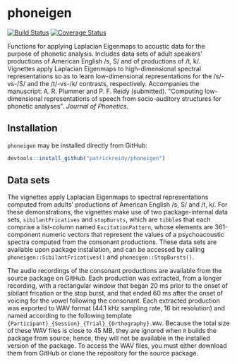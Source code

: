 
# phoneigen

[![Build Status](https://travis-ci.org/patrickreidy/phoneigen.svg?branch=master)](https://travis-ci.org/patrickreidy/phoneigen)
[![Coverage Status](https://coveralls.io/repos/github/patrickreidy/phoneigen/badge.svg?branch=master&bust=1)](https://coveralls.io/github/patrickreidy/phoneigen)

Functions for applying Laplacian Eigenmaps to acoustic data for
the purpose of phonetic analysis. Includes data sets of adult speakers'
productions of American English /s, S/ and of productions of /t, k/.
Vignettes apply Laplacian Eigenmaps to high-dimensional spectral
representations so as to learn low-dimensional representations for the
/s/-vs-/S/ and the /t/-vs-/k/ contrasts, respectively.
Accompanies the manuscript: A. R. Plummer and P. F. Reidy (submitted).
"Computing low-dimensional representations of speech from socio-auditory
structures for phonetic analyses". _Journal of Phonetics_.


## Installation

`phoneigen` may be installed directly from GitHub:

```r
devtools::install_github("patrickreidy/phoneigen")
```


## Data sets

The vignettes apply Laplacian Eigenmaps to spectral representations computed
from adults' productions of American English /s, S/ and /t, k/. For these
demonstrations, the vignettes make use of two package-internal data sets,
`sibilantFricatives` and `stopBursts`, which are `tibble`s that each comprise
a list-column named `ExcitationPattern`, whose elements are 361-component 
numeric vectors that represent the values of a psychoacoustic spectra computed
from the consonant productions. These data sets are available upon package 
installation, and can be accessed by calling `phoneigen::SibilantFricatives()`
and `phoneigen::StopBursts()`.

The audio recordings of the consonant productions are available from the source
package on GitHub. Each production was extracted, from a longer recording, with
a rectangular window that began 20 ms prior to the onset of sibilant frication
or the stop burst, and that ended 60 ms after the onset of voicing for the
vowel following the consonant. Each extracted production was exported to WAV
format (44.1 kHz sampling rate, 16 bit resolution) and named according to the
following template `{Participant}_{Session}_{Trial}_{Orthography}.WAV`. Because 
the total size of these WAV files is close to 45 MB, they are ignored when `R`
builds the package from source; hence, they will not be available in the 
installed version of the package. To access the WAV files, you must either
download them from GitHub or clone the repository for the source package.



